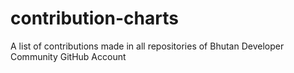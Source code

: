 # contribution-charts
A list of contributions made in all repositories of Bhutan Developer Community GitHub Account
